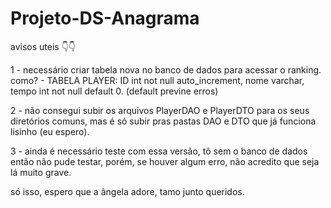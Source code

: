 # Projeto-DS-Anagrama

avisos uteis 👇👇

1 - necessário criar tabela nova no banco de dados para acessar o ranking. como?
    - TABELA PLAYER: ID int not null auto_increment, nome varchar, tempo int not null default 0. (default previne erros)
    
2 - não consegui subir os arquivos PlayerDAO e PlayerDTO para os seus diretórios comuns, mas é só subir pras pastas DAO e DTO que já funciona lisinho (eu espero).

3 - ainda é necessário teste com essa versão, tô sem o banco de dados então não pude testar, porém, se houver algum erro, não acredito que seja lá muito grave.

só isso, espero que a ângela adore, tamo junto queridos.
